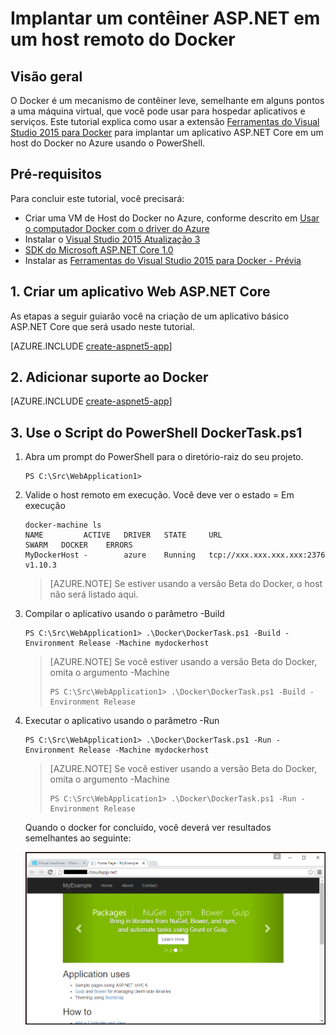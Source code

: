 <properties
   pageTitle="Implantar um contêiner do Docker do Linux do ASP.NET Core em um host do Docker remoto | Microsoft Azure"
   description="Saiba como usar as Ferramentas do Visual Studio para Docker para implantar um aplicativo Web do ASP.NET Core em um contêiner do Docker em execução em uma VM do Linux do Host do Docker do Azure"   
   services="azure-container-service"
   documentationCenter=".net"
   authors="mlearned"
   manager="douge"
   editor=""/>

<tags
   ms.service="azure-container-service"
   ms.devlang="dotnet"
   ms.topic="article"
   ms.tgt_pltfrm="NA"
   ms.workload="NA"
   ms.date="06/08/2016"
   ms.author="mlearned"/>

# Implantar um contêiner ASP.NET em um host remoto do Docker

## Visão geral
O Docker é um mecanismo de contêiner leve, semelhante em alguns pontos a uma máquina virtual, que você pode usar para hospedar aplicativos e serviços. Este tutorial explica como usar a extensão [Ferramentas do Visual Studio 2015 para Docker](http://aka.ms/DockerToolsForVS) para implantar um aplicativo ASP.NET Core em um host do Docker no Azure usando o PowerShell.

## Pré-requisitos
Para concluir este tutorial, você precisará:

- Criar uma VM de Host do Docker no Azure, conforme descrito em [Usar o computador Docker com o driver do Azure](./virtual-machines/virtual-machines-linux-docker-machine.md)
- Instalar o [Visual Studio 2015 Atualização 3](https://go.microsoft.com/fwlink/?LinkId=691129)
- [SDK do Microsoft ASP.NET Core 1.0](https://go.microsoft.com/fwlink/?LinkID=809122)
- Instalar as [Ferramentas do Visual Studio 2015 para Docker - Prévia](http://aka.ms/DockerToolsForVS)

## 1\. Criar um aplicativo Web ASP.NET Core
As etapas a seguir guiarão você na criação de um aplicativo básico ASP.NET Core que será usado neste tutorial.

[AZURE.INCLUDE [create-aspnet5-app](../includes/create-aspnet5-app.md)]

## 2\. Adicionar suporte ao Docker

[AZURE.INCLUDE [create-aspnet5-app](../includes/vs-azure-tools-docker-add-docker-support.md)]

## 3\. Use o Script do PowerShell DockerTask.ps1 

1.  Abra um prompt do PowerShell para o diretório-raiz do seu projeto.

    ```
    PS C:\Src\WebApplication1>
    ```

1.  Valide o host remoto em execução. Você deve ver o estado = Em execução

    ```
    docker-machine ls
    NAME         ACTIVE   DRIVER   STATE     URL                        SWARM   DOCKER    ERRORS
    MyDockerHost -        azure    Running   tcp://xxx.xxx.xxx.xxx:2376         v1.10.3
    ```

    > [AZURE.NOTE] Se estiver usando a versão Beta do Docker, o host não será listado aqui.

1.  Compilar o aplicativo usando o parâmetro -Build

    ```
    PS C:\Src\WebApplication1> .\Docker\DockerTask.ps1 -Build -Environment Release -Machine mydockerhost
    ```  

    > [AZURE.NOTE] Se você estiver usando a versão Beta do Docker, omita o argumento -Machine
    > 
    > ```
    > PS C:\Src\WebApplication1> .\Docker\DockerTask.ps1 -Build -Environment Release 
    > ```  


1.  Executar o aplicativo usando o parâmetro -Run

    ```
    PS C:\Src\WebApplication1> .\Docker\DockerTask.ps1 -Run -Environment Release -Machine mydockerhost
    ```

    > [AZURE.NOTE] Se você estiver usando a versão Beta do Docker, omita o argumento -Machine
    > 
    > ```
    > PS C:\Src\WebApplication1> .\Docker\DockerTask.ps1 -Run -Environment Release 
    > ```

	Quando o docker for concluído, você deverá ver resultados semelhantes ao seguinte:

    ![Exibir aplicativo][3]

[0]: ./media/vs-azure-tools-docker-hosting-web-apps-in-docker/docker-props-in-solution-explorer.png
[1]: ./media/vs-azure-tools-docker-hosting-web-apps-in-docker/change-docker-machine-name.png
[2]: ./media/vs-azure-tools-docker-hosting-web-apps-in-docker/launch-application.png
[3]: ./media/vs-azure-tools-docker-hosting-web-apps-in-docker/view-application.png

<!---HONumber=AcomDC_0921_2016-->